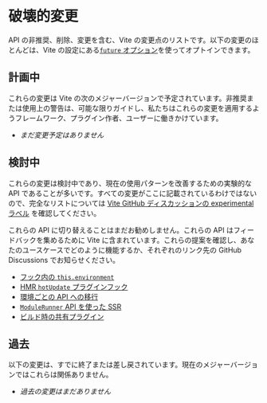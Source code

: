 # 破壊的変更

API の非推奨、削除、変更を含む、Vite の変更点のリストです。以下の変更のほとんどは、Vite の設定にある[`future` オプション](/config/shared-options.html#future)を使ってオプトインできます。

## 計画中

これらの変更は Vite の次のメジャーバージョンで予定されています。非推奨または使用上の警告は、可能な限りガイドし、私たちはこれらの変更を適用するようフレームワーク、プラグイン作者、ユーザーに働きかけています。

- _まだ変更予定はありません_

## 検討中

これらの変更は検討中であり、現在の使用パターンを改善するための実験的な API であることが多いです。すべての変更がここに記載されているわけではないので、完全なリストについては [Vite GitHub ディスカッションの experimental ラベル](https://github.com/vitejs/vite/discussions/categories/feedback?discussions_q=label%3Aexperimental+category%3AFeedback) を確認してください。

これらの API に切り替えることはまだお勧めしません。これらの API はフィードバックを集めるために Vite に含まれています。これらの提案を確認し、あなたのユースケースでどのように機能するか、それぞれのリンク先の GitHub Discussions でお知らせください。

- [フック内の `this.environment`](/changes/this-environment-in-hooks)
- [HMR `hotUpdate` プラグインフック](/changes/hotupdate-hook)
- [環境ごとの API への移行](/changes/per-environment-apis)
- [`ModuleRunner` API を使った SSR](/changes/ssr-using-modulerunner)
- [ビルド時の共有プラグイン](/changes/shared-plugins-during-build)

## 過去

以下の変更は、すでに終了または差し戻されています。現在のメジャーバージョンではこれらは関係ありません。

- _過去の変更はまだありません_
